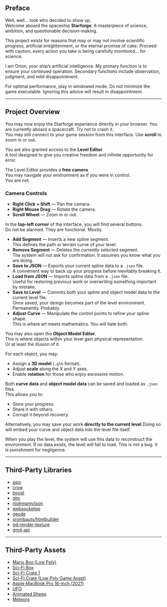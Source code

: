 ## Preface

Well, well… look who decided to show up.  
Welcome aboard the spaceship **Starforge**. A masterpiece of science, ambition, and questionable decision-making.  

This project exists for reasons that may or may not involve scientific progress, artificial enlightenment, or the eternal promise of cake. Proceed with caution,  every action you take is being carefully monitored… for science.  

I am Orion, your ship’s artificial intelligence. My primary function is to ensure your continued operation. Secondary functions include observation, judgment, and mild disappointment.  

For optimal performance, play in windowed mode. Do not minimize the game executable. Ignoring this advice will result in disappointment.

---

## Project Overview

You may now enjoy the Starforge experience directly in your browser. 
You are currently aboard a spacecraft. Try not to crash it.  
You may still connect to your game session from this interface. Use **scroll** to zoom in or out.  

You are also granted access to the **Level Editor**.  
A tool designed to give you creative freedom and infinite opportunity for error.

The Level Editor provides a **free camera**.  
You may navigate your environment as if you were in control.  
You are not.  

### Camera Controls
- **Right Click + Shift** — Pan the camera.  
- **Right Mouse Drag** — Rotate the camera.  
- **Scroll Wheel** — Zoom in or out.  

In the **top-left corner** of the interface, you will find several buttons.  
Do not be alarmed. They are functional. Mostly.

- **Add Segment** — Inserts a new spline segment.  
  This defines the path or terrain curve of your level.  
- **Remove Segment** — Deletes the currently selected segment.  
  The system will not ask for confirmation. It assumes you know what you are doing.  
- **Save to JSON** — Exports your current spline data to a `.json` file.  
  A convenient way to back up your progress before inevitably breaking it.  
- **Load from JSON** — Imports spline data from a `.json` file.  
  Useful for restoring previous work or overwriting something important by mistake.  
- **Save to Level** — Commits both your spline and object model data to the current level file.  
  Once saved, your design becomes part of the level environment. Permanently. Probably.  
- **Adjust Curve** — Manipulate the control points to refine your spline shape.  
  This is where art meets mathematics. You will hate both.

You may also open the **Object Model Editor**.  
This is where objects within your level gain physical representation.  
Or at least the illusion of it.

For each object, you may:
- Assign a **3D model** (`.glb` format).  
- Adjust **scale** along the X and Y axes.  
- Enable **rotation** for those who enjoy excessive motion.  

Both **curve data** and **object model data** can be saved and loaded as `.json` files.  
This allows you to:
- Store your progress.  
- Share it with others.  
- Corrupt it beyond recovery.

Alternatively, you may save your work **directly to the current level**.Doing so will embed your curve and object data into the level file itself.  

When you play the level, the system will use this data to reconstruct the environment. If no data exists, the level will fail to load. This is not a bug. It is punishment for negligence.

---

## Third-Party Libraries

- [asio](https://github.com/chriskohlhoff/asio)  
- [crow](https://github.com/CrowCpp/Crow)  
- [boost](https://github.com/boostorg/boost)  
- [glm](https://github.com/g-truc/glm)  
- [nlohmann/json](https://github.com/nlohmann/json)  
- [websocketpp](https://github.com/zaphoyd/websocketpp)  
- [geode](https://github.com/geode-sdk/geode)  
- [srombauts/htmlbuilder](https://github.com/srombauts/htmlbuilder)  
- [gd-render-texture](https://github.com/undefined06855/gd-render-texture)
- [gmd-api](https://github.com/HJfod/GMD-API)

---

## Third-Party Assets

- [Mario Box (Low Poly)](https://sketchfab.com/3d-models/mario-box-low-poly-d0741311a88944d1a82daf2c84499246d)  
- [Sci-Fi Box](https://sketchfab.com/3d-models/sci-fi--box-9162d24c326f4cdd9e495f154226b916)  
- [Sci-Fi Crate 1](https://sketchfab.com/3d-models/sci-fi-crate-1-92fb9a66eb374d66ba944515768a66b4)  
- [Sci-Fi Crate (Low Poly Game Asset)](https://sketchfab.com/3d-models/scifi-crate-low-poly-game-asset-textured-2a15ed1de7854ad9be9cdefc90cdc738)  
- [Apple MacBook Pro 16-inch (2021)](https://sketchfab.com/3d-models/apple-macbook-pro-16-inch-2021-6a42b31bac064b00a91fbfebec07c852)  
- [UFO](https://sketchfab.com/3d-models/ufo-76f269cbf23e415b8503f8a8bf2c54dd)  
- [Animated Sheep](https://sketchfab.com/3d-models/animated-sheep-b99698502dea4905b916fce0bcf2dfc0)  
- [Meteors](https://sketchfab.com/3d-models/meteors-c93e9bfc2bb54feda02e767af570ef9d)  
